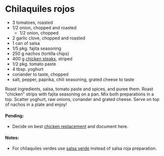# Chilaquiles rojos

* 3 tomatoes, roasted
* 1/2 onion, chopped and roasted
  + 1/2 onion, chopped
* 2 garlic clove, chopped and roasted
* 1 can of salsa
* 1/5 pkg. fajita seasoning
* 250 g nachos (tortilla chips)
* 400 g [chicken steaks](https://github.com/andreamalhera/committed_meals/blob/master/how_to_replace.md#chicken), striped
* 1/2 pkg. tomato paste
* 4 tbsp. yoghurt
* coriander to taste, chopped
* salt, pepper, paprika, chili seasoning, grated cheese to taste

Roast ingredients, salsa, tomato paste and spices, and puree them. Roast "chicken" strips with fajita seasoning on a pan. Mix both preparations in a top. Scatter yoghurt, raw onions, coriander and grated cheese. Serve on top of nachos in a plate and enjoy!

#### Pending: 
* Decide on best [chicken replacement](https://github.com/andreamalhera/committed_meals/blob/master/how_to_replace.md#chicken) and document here.

#### Notes:
* For chilaquiles verdes use [salsa verde](https://github.com/andreamalhera/committed_meals/blob/master/recipes/salads_and_appetizers/salsa_verde.md) instead of salsa roja preparation.
